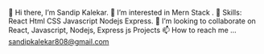 👋 Hi there, I’m Sandip Kalekar.
👀 I’m interested in Mern Stack .
🌱 Skills: React Html CSS Javascript Nodejs Express.
💞️ I’m looking to collaborate on React, Javascript, Nodejs, Express js Projects
📫 How to reach me ... sandipkalekar808@gmail.com
